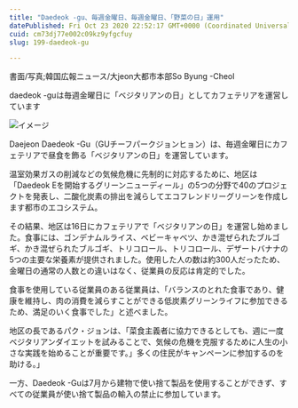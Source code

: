 ```yaml
---
title: "Daedeok -gu、毎週金曜日、毎週金曜日、「野菜の日」運用"
datePublished: Fri Oct 23 2020 22:52:17 GMT+0000 (Coordinated Universal Time)
cuid: cm73dj77e002c09kz9yfgcfuy
slug: 199-daedeok-gu

---
```



書面/写真;韓国広報ニュース/大jeon大都市本部So Byung -Cheol

daedeok -guは毎週金曜日に「ベジタリアンの日」としてカフェテリアを運営しています

![イメージ](https://cdn.hashnode.com/res/hashnode/image/upload/v1739453213673/3b86a92c-b1bf-497a-acc1-0602247ccb70.jpeg)

Daejeon Daedeok -Gu（GUチーフパークジョンヒョン）は、毎週金曜日にカフェテリアで昼食を飾る「ベジタリアンの日」を運営しています。

温室効果ガスの削減などの気候危機に先制的に対応するために、地区は「Daedeok Eを開始するグリーンニューディール」の5つの分野で40のプロジェクトを発表し、二酸化炭素の排出を減らしてエコフレンドリーグリーンを作成します都市のエコシステム。

その結果、地区は16日にカフェテリアで「ベジタリアンの日」を運営し始めました。食事には、ゴンデナムルライス、ベビーキャベツ、かき混ぜられたブルゴギ、かき混ぜられたブルゴギ、トリコロール、トリコロール、デザートバナナの5つの主要な栄養素が提供されました。使用した人の数は約300人だったため、金曜日の通常の人数との違いはなく、従業員の反応は肯定的でした。

食事を使用している従業員のある従業員は、「バランスのとれた食事であり、健康を維持し、肉の消費を減らすことができる低炭素グリーンライフに参加できるため、満足のいく食事でした」と述べました。

地区の長であるパク・ジョンは、「菜食主義者に協力できるとしても、週に一度ベジタリアンダイエットを試みることで、気候の危機を克服するために人生の小さな実践を始めることが重要です。」多くの住民がキャンペーンに参加するのを助ける。」

一方、Daedeok -Guは7月から建物で使い捨て製品を使用することができず、すべての従業員が使い捨て製品の輸入の禁止に参加しています。